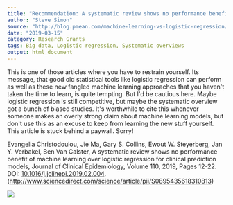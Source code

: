 ```yaml
---
title: "Recommendation: A systematic review shows no performance benefit of machine learning over logistic regression for clinical prediction models"
author: "Steve Simon"
source: "http://blog.pmean.com/machine-learning-vs-logistic-regression/"
date: "2019-03-15"
category: Research Grants
tags: Big data, Logistic regression, Systematic overviews
output: html_document
---
```


This is one of those articles where you have to restrain yourself. Its
message, that good old statistical tools like logistic regression can
perform as well as these new fangled machine learning approaches that
you haven't taken the time to learn, is quite tempting. But I'd be
cautious here. Maybe logistic regression is still competitive, but maybe
the systematic overview got a bunch of biased studies. It's worthwhile
to cite this whenever someone makes an overly strong claim about machine
learning models, but don't use this as an excuse to keep from learning
the new stuff yourself. This article is stuck behind a paywall.
Sorry!

<!---More--->

Evangelia Christodoulou, Jie Ma, Gary S. Collins, Ewout W. Steyerberg,
Jan Y. Verbakel, Ben Van Calster, A systematic review shows no
performance benefit of machine learning over logistic regression for
clinical prediction models, Journal of Clinical Epidemiology, Volume
110, 2019, Pages 12-22. DOI:
[10.1016/j.jclinepi.2019.02.004](https://doi.org/10.1016/j.jclinepi.2019.02.004).\
(http://www.sciencedirect.com/science/article/pii/S0895435618310813)

![](http://www.pmean.com/images/machine-learning-vs-logistic-regression01.png)




